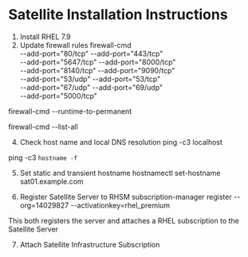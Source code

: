 # Satellite Installation Instructions

1. Install RHEL 7.9
2. Update firewall rules
  firewall-cmd \
--add-port="80/tcp" --add-port="443/tcp" \
--add-port="5647/tcp" --add-port="8000/tcp" \
--add-port="8140/tcp" --add-port="9090/tcp" \
--add-port="53/udp" --add-port="53/tcp" \
--add-port="67/udp" --add-port="69/udp" \
--add-port="5000/tcp"

firewall-cmd --runtime-to-permanent

firewall-cmd --list-all

4. Check host name and local DNS resolution
ping -c3 localhost

ping -c3 `hostname -f`

5. Set static and transient hostname
hostnamectl set-hostname sat01.example.com

6. Register Satellite Server to RHSM
subscription-manager register --org=14029827 --activationkey=rhel_premium

This both registers the server and attaches a RHEL subscription to the Satellite Server

7. Attach Satellite Infrastructure Subscription




